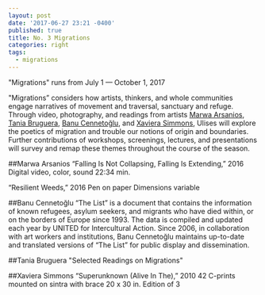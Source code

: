 ```yaml
---
layout: post
date: '2017-06-27 23:21 -0400'
published: true
title: No. 3 Migrations
categories: right
tags:
  - migrations
---
```

"Migrations" runs from July 1 — October 1, 2017

"Migrations” considers how artists, thinkers, and whole communities engage narratives of movement and traversal, sanctuary and refuge. Through video, photography, and readings from artists [Marwa Arsanios](http://www.mor-charpentier.com/artist/marwa-arsonios/), [Tania Bruguera](http://www.taniabruguera.com/cms/), [Banu Cennetoğlu](http://rodeo-gallery.com/artists/banu-cennetoglu/), and [Xaviera Simmons](https://davidcastillogallery.com/artist/xaviera-simmons/), Ulises will explore the poetics of migration and trouble our notions of origin and boundaries. Further contributions of workshops, screenings, lectures, and presentations will survey and remap these themes throughout the course of the season.

##Marwa Arsanios
“Falling Is Not Collapsing, Falling Is Extending,” 2016
Digital video, color, sound
22:34 min.
 
“Resilient Weeds,” 2016
Pen on paper
Dimensions variable

##Banu Cennetoğlu
“The List” is a document that contains the information of known refugees, asylum seekers, and migrants who have died within, or on the borders of Europe since 1993. The data is compiled and updated each year by UNITED for Intercultural Action. Since 2006, in collaboration with art workers and institutions, Banu Cennetoğlu maintains up-to-date and translated versions of “The List” for public display and dissemination.

##Tania Bruguera
"Selected Readings on Migrations"

##Xaviera Simmons
“Superunknown (Alive In The),” 2010
42 C-prints mounted on sintra with brace
20 x 30 in.
Edition of 3



